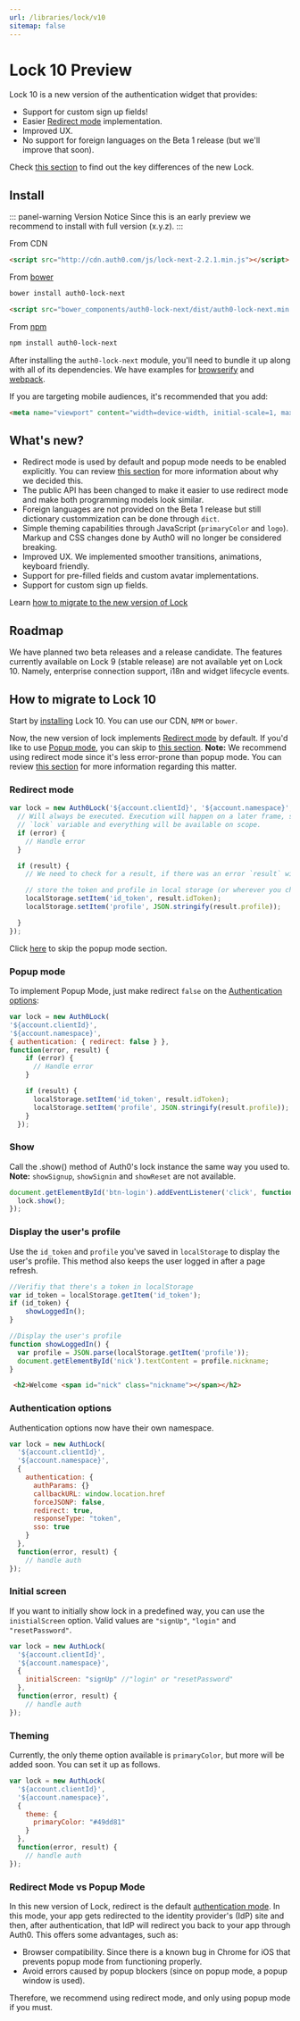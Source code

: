 ```yaml
---
url: /libraries/lock/v10
sitemap: false
---
```


# Lock 10 Preview

Lock 10 is a new version of the authentication widget that provides:

* Support for custom sign up fields!
* Easier [Redirect mode](/libraries/lock/authentication-modes#redirect-mode) implementation.
* Improved UX.
* No support for foreign languages on the Beta 1 release (but we'll improve that soon).

Check [this section](#what's-new) to find out the key differences of the new Lock.

## Install

::: panel-warning Version Notice
Since this is an early preview we recommend to install with full version (x.y.z).
:::

From CDN

```html
<script src="http://cdn.auth0.com/js/lock-next-2.2.1.min.js"></script>
```

From [bower](http://bower.io)

```sh
bower install auth0-lock-next
```

```html
<script src="bower_components/auth0-lock-next/dist/auth0-lock-next.min.js"></script>
```

From [npm](https://npmjs.org)

```sh
npm install auth0-lock-next
```

After installing the `auth0-lock-next` module, you'll need to bundle it up along with all of its dependencies. We have examples for [browserify](examples/bundling/browserify/) and [webpack](examples/bundling/webpack/).

If you are targeting mobile audiences, it's recommended that you add:

```html
<meta name="viewport" content="width=device-width, initial-scale=1, maximum-scale=1, user-scalable=0"/>
```
## What's new?

* Redirect mode is used by default and popup mode needs to be enabled explicitly. You can review [this section](#redirect-mode-vs-popup-mode) for more information about why we decided this.
* The public API has been changed to make it easier to use redirect mode and make both programming models look similar.
* Foreign languages are not provided on the Beta 1 release but still dictionary custommization can be done through `dict`.
* Simple theming capabilities through JavaScript (`primaryColor` and `logo`). Markup and CSS changes done by Auth0 will no longer be considered breaking.
* Improved UX. We implemented smoother transitions, animations, keyboard friendly.
* Support for pre-filled fields and custom avatar implementations.
* Support for custom sign up fields.

Learn [how to migrate to the new version of Lock](#how-to-migrate-to-lock-10)

## Roadmap

We have planned two beta releases and a release candidate. The features currently available on Lock 9 (stable release) are not available yet on Lock 10. Namely, enterprise connection support, i18n and widget lifecycle events.

## How to migrate to Lock 10

Start by [installing](#install) Lock 10. You can use our CDN, `NPM` or `bower`.

Now, the new version of lock implements [Redirect mode](/libraries/lock/authentication-modes#redirect-mode) by default. If you'd like to use [Popup mode](/libraries/lock/authentication-modes#popup-mode), you can skip to [this section](#popup-mode). __Note:__ We recommend using redirect mode since it's less error-prone than popup mode. You can review [this section](#redirect-mode-vs-popup-mode) for more information regarding this matter.

### Redirect mode

```js
var lock = new Auth0Lock('${account.clientId}', '${account.namespace}', {}, function(error, result) {
  // Will always be executed. Execution will happen on a later frame, so the
  // `lock` variable and everything will be available on scope.
  if (error) {
    // Handle error
  }

  if (result) {
    // We need to check for a result, if there was an error `result` will be undefined.

    // store the token and profile in local storage (or wherever you choose)
    localStorage.setItem('id_token', result.idToken);
    localStorage.setItem('profile', JSON.stringify(result.profile));

  }
});
```

Click [here](#implement-the-login) to skip the popup mode section.

### Popup mode

To implement Popup Mode, just make redirect `false` on the [Authentication options](#authentication-options):

```js
var lock = new Auth0Lock(
'${account.clientId}',
'${account.namespace}',
{ authentication: { redirect: false } },
function(error, result) {
    if (error) {
      // Handle error
    }

    if (result) {
      localStorage.setItem('id_token', result.idToken);
      localStorage.setItem('profile', JSON.stringify(result.profile));
    }
  });
```

### Show

Call the .show() method of Auth0's lock instance the same way you used to. __Note:__ `showSignup`, `showSignin` and `showReset` are not available.

```js
document.getElementById('btn-login').addEventListener('click', function() {
  lock.show();
});
```

### Display the user's profile

Use the `id_token` and `profile` you've saved in `localStorage` to display the user's profile. This method also keeps the user logged in after a page refresh.

```js
//Verifiy that there's a token in localStorage
var id_token = localStorage.getItem('id_token');
if (id_token) {
    showLoggedIn();
}

//Display the user's profile
function showLoggedIn() {
  var profile = JSON.parse(localStorage.getItem('profile'));
  document.getElementById('nick').textContent = profile.nickname;
}
```

```html
 <h2>Welcome <span id="nick" class="nickname"></span></h2>
```
### Authentication options

Authentication options now have their own namespace.

```js
var lock = new AuthLock(
  '${account.clientId}',
  '${account.namespace}',
  {
    authentication: {
      authParams: {}
      callbackURL: window.location.href
      forceJSONP: false,
      redirect: true,
      responseType: "token",
      sso: true
    }
  },
  function(error, result) {
    // handle auth
});
```

### Initial screen

If you want to initially show lock in a predefined way, you can use the `inistialScreen` option. Valid values are `"signUp"`, `"login"` and `"resetPassword"`.

```js
var lock = new AuthLock(
  '${account.clientId}',
  '${account.namespace}',
  {
    initialScreen: "signUp" //"login" or "resetPassword"
  },
  function(error, result) {
    // handle auth
});
```
### Theming

Currently, the only theme option available is `primaryColor`, but more will be added soon. You can set it up as follows.

```js
var lock = new AuthLock(
  '${account.clientId}',
  '${account.namespace}',
  {
    theme: {
      primaryColor: "#49dd81"
    }
  },
  function(error, result) {
    // handle auth
});
```

### Redirect Mode vs Popup Mode

In this new version of Lock, redirect is the default [authentication mode](/libraries/lock/authentication-modes). In this mode, your app gets redirected to the identity provider's (IdP) site and then, after authentication, that IdP will redirect you back to your app through Auth0. This offers some advantages, such as:

* Browser compatibility. Since there is a known bug in Chrome for iOS that prevents popup mode from functioning properly.
* Avoid errors caused by popup blockers (since on popup mode, a popup window is used).

Therefore, we recommend using redirect mode, and only using popup mode if you must.
